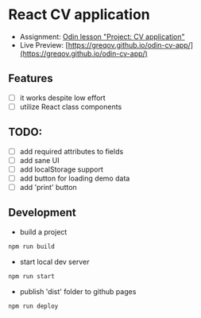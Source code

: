 # React CV application

- Assignment: [Odin lesson "Project: CV application"](https://www.theodinproject.com/lessons/node-path-javascript-cv-application)
- Live Preview: [https://greqov.github.io/odin-cv-app/](https://greqov.github.io/odin-cv-app/)

## Features

- [ ] it works despite low effort
- [ ] utilize React class components

## TODO:

- [ ] add required attributes to fields
- [ ] add sane UI
- [ ] add localStorage support
- [ ] add button for loading demo data
- [ ] add 'print' button

## Development

- build a project

```bash
npm run build
```

- start local dev server

```bash
npm run start
```

- publish 'dist' folder to github pages

```bash
npm run deploy
```
